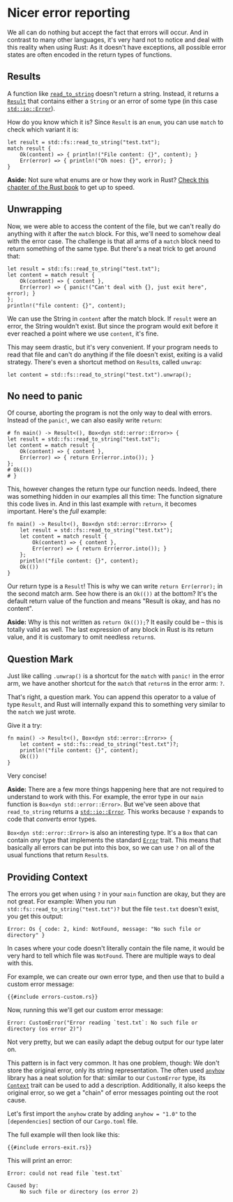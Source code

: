# Nicer error reporting

We all can do nothing but accept the fact that errors will occur.
And in contrast to many other languages,
it's very hard not to notice and deal with this reality
when using Rust:
As it doesn't have exceptions,
all possible error states are often encoded in the return types of functions.

## Results

A function like [`read_to_string`] doesn't return a string.
Instead, it returns a [`Result`]
that contains either
a `String`
or an error of some type
(in this case [`std::io::Error`]).

[`read_to_string`]: https://doc.rust-lang.org/1.39.0/std/fs/fn.read_to_string.html
[`Result`]: https://doc.rust-lang.org/1.39.0/std/result/index.html
[`std::io::Error`]: https://doc.rust-lang.org/1.39.0/std/io/type.Result.html

How do you know which it is?
Since `Result` is an `enum`,
you can use `match` to check which variant it is:

```rust,no_run
let result = std::fs::read_to_string("test.txt");
match result {
    Ok(content) => { println!("File content: {}", content); }
    Err(error) => { println!("Oh noes: {}", error); }
}
```

<aside>

**Aside:**
Not sure what enums are or how they work in Rust?
[Check this chapter of the Rust book](https://doc.rust-lang.org/1.39.0/book/ch06-00-enums.html)
to get up to speed.

</aside>

## Unwrapping

Now, we were able to access the content of the file,
but we can't really do anything with it after the `match` block.
For this, we'll need to somehow deal with the error case.
The challenge is that all arms of a `match` block need to return something of the same type.
But there's a neat trick to get around that:

```rust,no_run
let result = std::fs::read_to_string("test.txt");
let content = match result {
    Ok(content) => { content },
    Err(error) => { panic!("Can't deal with {}, just exit here", error); }
};
println!("file content: {}", content);
```

We can use the String in `content` after the match block.
If `result` were an error, the String wouldn't exist.
But since the program would exit before it ever reached a point where we use `content`,
it's fine.

This may seem drastic,
but it's very convenient.
If your program needs to read that file and can't do anything if the file doesn't exist,
exiting is a valid strategy.
There's even a shortcut method on `Result`s, called `unwrap`:

```rust,no_run
let content = std::fs::read_to_string("test.txt").unwrap();
```

## No need to panic

Of course, aborting the program is not the only way to deal with errors.
Instead of the `panic!`, we can also easily write `return`:

```rust,no_run
# fn main() -> Result<(), Box<dyn std::error::Error>> {
let result = std::fs::read_to_string("test.txt");
let content = match result {
    Ok(content) => { content },
    Err(error) => { return Err(error.into()); }
};
# Ok(())
# }
```

This, however changes the return type our function needs.
Indeed, there was something hidden in our examples all this time:
The function signature this code lives in.
And in this last example with `return`,
it becomes important.
Here's the _full_ example:

```rust,no_run
fn main() -> Result<(), Box<dyn std::error::Error>> {
    let result = std::fs::read_to_string("test.txt");
    let content = match result {
        Ok(content) => { content },
        Err(error) => { return Err(error.into()); }
    };
    println!("file content: {}", content);
    Ok(())
}
```

Our return type is a `Result`!
This is why we can write `return Err(error);` in the second match arm.
See how there is an `Ok(())` at the bottom?
It's the default return value of the function and means
"Result is okay, and has no content".

<aside>

**Aside:**
Why is this not written as `return Ok(());`?
It easily could be – this is totally valid as well.
The last expression of any block in Rust is its return value,
and it is customary to omit needless `return`s.

</aside>

## Question Mark

Just like calling `.unwrap()` is a shortcut
for the `match` with `panic!` in the error arm,
we have another shortcut for the `match` that `return`s in the error arm:
`?`.

That's right, a question mark.
You can append this operator to a value of type `Result`,
and Rust will internally expand this to something very similar to
the `match` we just wrote.

Give it a try:

```rust,no_run
fn main() -> Result<(), Box<dyn std::error::Error>> {
    let content = std::fs::read_to_string("test.txt")?;
    println!("file content: {}", content);
    Ok(())
}
```

Very concise!

<aside>

**Aside:**
There are a few more things happening here
that are not required to understand to work with this.
For example,
the error type in our `main` function is `Box<dyn std::error::Error>`.
But we've seen above that `read_to_string` returns a [`std::io::Error`].
This works because `?` expands to code that  _converts_ error types.

`Box<dyn std::error::Error>` is also an interesting type.
It's a `Box` that can contain _any_ type
that implements the standard [`Error`][`std::error::Error`] trait.
This means that basically all errors can be put into this box,
so we can use `?` on all of the usual functions that return `Result`s.

[`std::error::Error`]: https://doc.rust-lang.org/1.39.0/std/error/trait.Error.html

</aside>

## Providing Context

The errors you get when using `?` in your `main` function are okay,
but they are not great.
For example:
When you run `std::fs::read_to_string("test.txt")?`
but the file `test.txt` doesn't exist,
you get this output:

```text
Error: Os { code: 2, kind: NotFound, message: "No such file or directory" }
```

In cases where your code doesn't literally contain the file name,
it would be very hard to tell which file was `NotFound`.
There are multiple ways to deal with this.

For example, we can create our own error type,
and then use that to build a custom error message:

```rust,ignore
{{#include errors-custom.rs}}
```

Now,
running this we'll get our custom error message:

```text
Error: CustomError("Error reading `test.txt`: No such file or directory (os error 2)")
```

Not very pretty,
but we can easily adapt the debug output for our type later on.

This pattern is in fact very common.
It has one problem, though:
We don't store the original error,
only its string representation.
The often used [`anyhow`] library has a neat solution for that:
similar to our `CustomError` type,
its [`Context`] trait can be used to add a description.
Additionally, it also keeps the original error,
so we get a "chain" of error messages pointing out the root cause.

[`anyhow`]: https://docs.rs/anyhow
[`Context`]: https://docs.rs/anyhow/1.0/anyhow/trait.Context.html

Let's first import the `anyhow` crate by adding
`anyhow = "1.0"` to the `[dependencies]` section
of our `Cargo.toml` file.

The full example will then look like this:

```rust,ignore
{{#include errors-exit.rs}}
```

This will print an error:

```text
Error: could not read file `test.txt`

Caused by:
    No such file or directory (os error 2)
```
